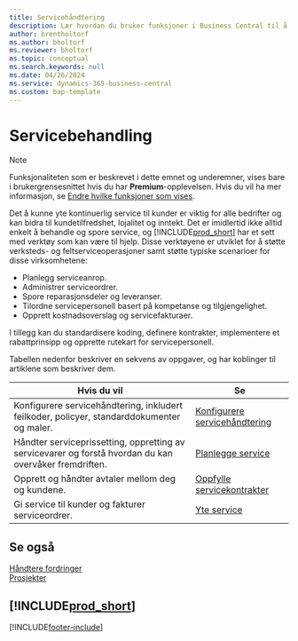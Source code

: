```yaml
---
title: Servicehåndtering
description: Lær hvordan du bruker funksjoner i Business Central til å administrere og spore tjenester som støtter verksted- og feltserviceoperasjoner.
author: brentholtorf
ms.author: bholtorf
ms.reviewer: bholtorf
ms.topic: conceptual
ms.search.keywords: null
ms.date: 04/26/2024
ms.service: dynamics-365-business-central
ms.custom: bap-template
---
```

# <a name="service-management"></a>Servicebehandling

> [!NOTE]
> Funksjonaliteten som er beskrevet i dette emnet og underemner, vises bare i brukergrensesnittet hvis du har **Premium**-opplevelsen. Hvis du vil ha mer informasjon, se [Endre hvilke funksjoner som vises](ui-experiences.md).

Det å kunne yte kontinuerlig service til kunder er viktig for alle bedrifter og kan bidra til kundetilfredshet, lojalitet og inntekt. Det er imidlertid ikke alltid enkelt å behandle og spore service, og [!INCLUDE[prod_short](includes/prod_short.md)] har et sett med verktøy som kan være til hjelp. Disse verktøyene er utviklet for å støtte verksteds- og feltserviceoperasjoner samt støtte typiske scenarioer for disse virksomhetene:

* Planlegg serviceanrop.
* Administrer serviceordrer.  
* Spore reparasjonsdeler og leveranser.  
* Tilordne servicepersonell basert på kompetanse og tilgjengelighet.  
* Opprett kostnadsoverslag og servicefakturaer.  

I tillegg kan du standardisere koding, definere kontrakter, implementere et rabattprinsipp og opprette rutekart for servicepersonell.  

Tabellen nedenfor beskriver en sekvens av oppgaver, og har koblinger til artiklene som beskriver dem.

|**Hvis du vil**|**Se**|  
|------------|-------------|  
|Konfigurere servicehåndtering, inkludert feilkoder, policyer, standarddokumenter og maler.|[Konfigurere servicehåndtering](service-setup-service.md)|  
|Håndter serviceprissetting, oppretting av servicevarer og forstå hvordan du kan overvåker fremdriften.|[Planlegge service](service-plan-service.md)|  
|Opprett og håndter avtaler mellom deg og kundene.|[Oppfylle servicekontrakter](service-fulfill-service-contracts.md)|  
|Gi service til kunder og fakturer serviceordrer.|[Yte service](service-deliver-service.md)|  

## <a name="see-also"></a>Se også

[Håndtere fordringer](receivables-manage-receivables.md)  
[Prosjekter](projects-how-create-jobs.md)  

## [!INCLUDE[prod_short](includes/free_trial_md.md)]  

[!INCLUDE[footer-include](includes/footer-banner.md)]
